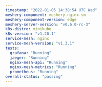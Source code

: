 ```yaml
---
timestamp: "2022-01-05 14:38:54 UTC Wed"
meshery-component: meshery-nginx-sm
meshery-component-version: edge
meshery-server-version: "v0.6.0-rc-3"
k8s-distro: minikube
k8s-version: "v1.20.1"
service-mesh: nginx
service-mesh-version: "v1.3.1"
tests:
  grafana: "Running"
  jaeger: "Running"
  nginx-mesh-api: "Running"
  nginx-mesh-metrics: "Running"
  prometheus: "Running"
overall-status: "passing"
---
```

